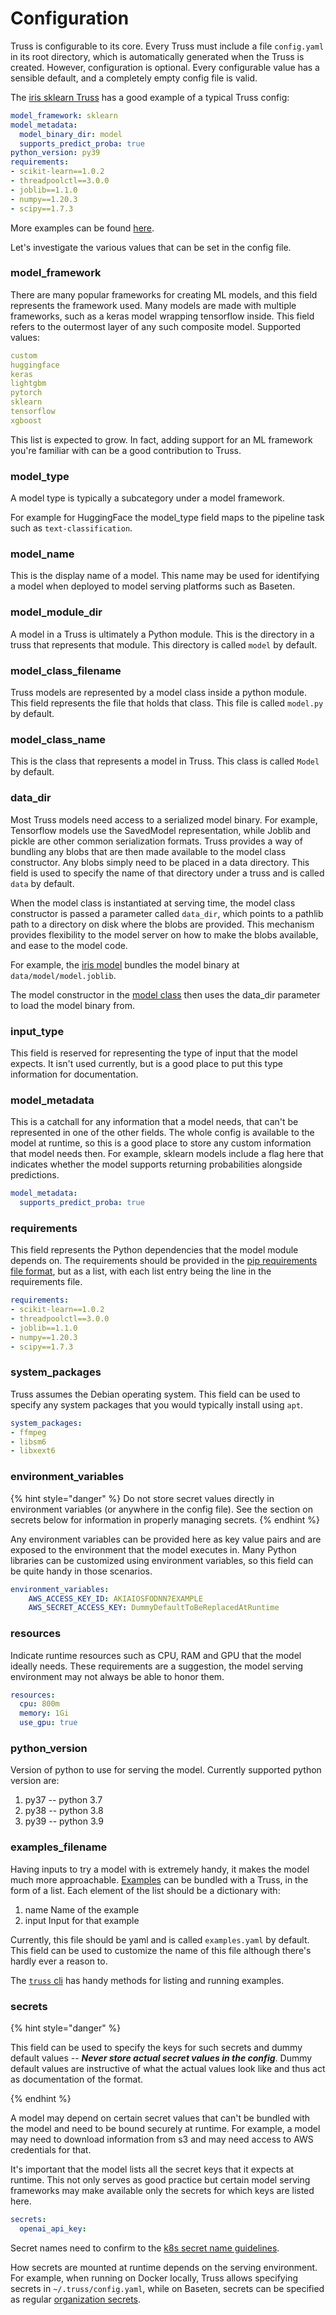 # Configuration

Truss is configurable to its core. Every Truss must include a file `config.yaml` in its root directory, which is automatically generated when the Truss is created. However, configuration is optional. Every configurable value has a sensible default, and a completely empty config file is valid.

The [iris sklearn Truss](../../examples/iris/config.yaml) has a good example of a typical Truss config:

```yaml
model_framework: sklearn
model_metadata:
  model_binary_dir: model
  supports_predict_proba: true
python_version: py39
requirements:
- scikit-learn==1.0.2
- threadpoolctl==3.0.0
- joblib==1.1.0
- numpy==1.20.3
- scipy==1.7.3
```

More examples can be found [here](../../examples/).

Let's investigate the various values that can be set in the config file.

### model_framework

There are many popular frameworks for creating ML models, and this field represents
the framework used. Many models are made with multiple frameworks, such as a keras model wrapping tensorflow inside. This field refers to the outermost layer of any such composite model. Supported values:

```yaml
custom
huggingface
keras
lightgbm
pytorch
sklearn
tensorflow
xgboost
```

This list is expected to grow. In fact, adding support for an ML framework
you're familiar with can be a good contribution to Truss.

### model_type

A model type is typically a subcategory under a model framework.

For example for HuggingFace the model_type field maps to the pipeline task such as `text-classification`.

### model_name

This is the display name of a model. This name may be used for identifying a model when deployed to model serving platforms such as Baseten.

### model_module_dir

A model in a Truss is ultimately a Python module. This is the directory in a truss that represents that module. This directory is called `model` by default.

### model_class_filename

Truss models are represented by a model class inside a python module. This field represents the file that holds that class. This file is called `model.py` by default.

### model_class_name

This is the class that represents a model in Truss. This class is called `Model` by default.

### data_dir

Most Truss models need access to a serialized model binary. For example, Tensorflow
models use the SavedModel representation, while Joblib and pickle are other common
serialization formats. Truss provides a way of bundling any blobs that are then
made available to the model class constructor. Any blobs simply need to be
placed in a data directory. This field is used to specify the name of that
directory under a truss and is called `data` by default.

When the model class is instantiated at serving time, the model class
constructor is passed a parameter called `data_dir`, which points to a pathlib
path to a directory on disk where the blobs are provided. This mechanism
provides flexibility to the model server on how to make the blobs available, and
ease to the model code.


For example, the [iris model](../../examples/iris/) bundles the model binary at
`data/model/model.joblib`.

The model constructor in the [model
class](../../examples/iris/model/model.py#L9) then uses the data_dir parameter
to load the model binary from.

### input_type

This field is reserved for representing the type of input that the model
expects. It isn't used currently, but is a good place to put this type
information for documentation.

### model_metadata

This is a catchall for any information that a model needs, that can't be
represented in one of the other fields. The whole config is available to the
model at runtime, so this is a good place to store any custom information that
model needs then. For example, sklearn models include a flag here that indicates whether
the model supports returning probabilities alongside predictions.

```yaml
model_metadata:
  supports_predict_proba: true
```

### requirements

This field represents the Python dependencies that the model module depends on.
The requirements should be provided in the [pip requirements file
format](https://pip.pypa.io/en/stable/reference/requirements-file-format/), but
as a list, with each list entry being the line in the requirements file.


```yaml
requirements:
- scikit-learn==1.0.2
- threadpoolctl==3.0.0
- joblib==1.1.0
- numpy==1.20.3
- scipy==1.7.3
```

### system_packages

Truss assumes the Debian operating system. This field can be used to specify any
system packages that you would typically install using `apt`.

```yaml
system_packages:
- ffmpeg
- libsm6
- libxext6
```

### environment_variables

{% hint style="danger" %}
Do not store secret values directly in environment variables (or anywhere in the config file). See the section on secrets below for information in properly managing secrets.
{% endhint %}

Any environment variables can be provided here as key value pairs and are
exposed to the environment that the model executes in. Many Python libraries can
be customized using environment variables, so this field can be quite handy in
those scenarios.

```yaml
environment_variables:
    AWS_ACCESS_KEY_ID: AKIAIOSFODNN7EXAMPLE
    AWS_SECRET_ACCESS_KEY: DummyDefaultToBeReplacedAtRuntime
```

### resources

Indicate runtime resources such as CPU, RAM and GPU that the
model ideally needs. These requirements are a suggestion, the model serving
environment may not always be able to honor them.

```yaml
resources:
  cpu: 800m
  memory: 1Gi
  use_gpu: true
```

### python_version

Version of python to use for serving the model. Currently supported python
version are:

1. py37 -- python 3.7
2. py38 -- python 3.8
3. py39 -- python 3.9

### examples_filename

Having inputs to try a model with is extremely handy, it makes the model much
more approachable. [Examples](examples.md) can be bundled with a Truss, in the form of a list.
Each element of the list should be a dictionary with:

1. name Name of the example
2. input Input for that example

Currently, this file should be yaml and is called `examples.yaml` by default.
This field can be used to customize the name of this file although there's
hardly ever a reason to.

The [`truss` cli](../reference/cli.md) has handy methods for listing and running examples.

### secrets

{% hint style="danger" %}

This field can be used to specify the keys for such secrets and dummy default
values --  ***Never store actual secret values in the config***. Dummy default
values are instructive of what the actual values look like and thus act as
documentation of the format.

{% endhint %}

A model may depend on certain secret values that can't be bundled with the model
and need to be bound securely at runtime. For example, a model may need to download
information from s3 and may need access to AWS credentials for that.

It's important that the model lists all the secret keys that it expects at runtime.
This not only serves as good practice but certain model serving frameworks may
make available only the secrets for which keys are listed here.

```yaml
secrets:
  openai_api_key:
```

Secret names need to confirm to the [k8s secret name guidelines](https://kubernetes.io/docs/concepts/configuration/secret/).

How secrets are mounted at runtime depends on the serving environment. For example, when
running on Docker locally, Truss allows specifying secrets in
`~/.truss/config.yaml`, while on Baseten, secrets can be specified as regular
[organization secrets](https://docs.baseten.co/applications/files/secret-management).
